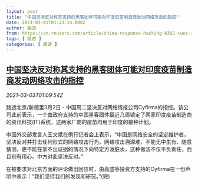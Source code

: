 ```yaml
---
layout: post
title: "中国坚决反对称其支持的黑客团体可能对印度疫苗制造商发动网络攻击的指控"
date: 2021-03-03T01:23:14.000Z
author: 路透
from: https://cn.reuters.com/article/china-response-hacking-0302-tues-idCNKCS2AV03C
tags: [ 路透 ]
categories: [ 路透 ]
---
```

<!--1614734594000-->
[中国坚决反对称其支持的黑客团体可能对印度疫苗制造商发动网络攻击的指控](https://cn.reuters.com/article/china-response-hacking-0302-tues-idCNKCS2AV03C)
------

<div>
<div><i>2021-03-03T01:09:54Z</i></div><p>路透北京/新德里3月2日 - 中国周二坚决反对网络情报公司Cyfirma的指控。该公司此前表示，一个由政府支持的中国黑客团体最近几周锁定了两家印度疫苗制造商的资讯科技(IT)系统，这两家厂商的疫苗均用于印度的接种计划。</p><p>中国外交部发言人王文斌在例行记者会上表示，“中国是网络安全的坚定维护者，坚决反对并打击任何形式的网络攻击行为。网络攻击溯源难，不能无中生有、随意猜测，更不能在拿不出证据的情况下向特定方泼脏水，这种做法不仅不负责任，而且别有用心。中方对此坚决反对。”</p><p>在被要求对北京方面的评论做出回应时，由高盛等投资方支持的Cyfirma在一份声明中表示：“我们坚持我们的发现和研究。”(完)</p>
</div>
